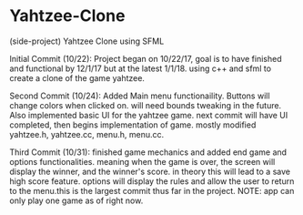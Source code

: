 # Yahtzee-Clone
(side-project) Yahtzee Clone using SFML

Initial Commit (10/22): Project began on 10/22/17, goal is to have finished and functional by 12/1/17 but at the latest 1/1/18.
using c++ and sfml to create a clone of the game yahtzee.

Second Commit (10/24): Added Main menu functionaility. Buttons will change colors when clicked on. will need bounds tweaking in the future. Also implemented basic UI for the yahtzee game. next commit will have UI completed, then begins implementation of game. mostly modified yahtzee.h, yahtzee.cc, menu.h, menu.cc.

Third Commit (10/31): finished game mechanics and added end game and options functionalities. meaning when the game is over, the screen will display the winner, and the winner's score. in theory this will lead to a save high score feature. options will display the rules and allow the user to return to the menu.this is the largest commit thus far in the project. NOTE: app can only play one game as of right now.
